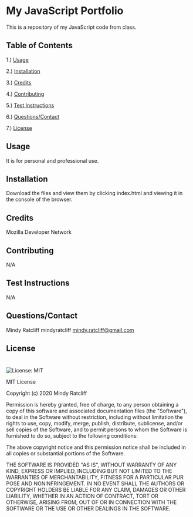 # My JavaScript Portfolio
  

This is a repository of my JavaScript code from class.

## Table of Contents
1.) [Usage](#usage)

2.) [Installation](#installation)

3.) [Credits](#credits)

4.) [Contributing](#contributing)

5.) [Test Instructions](#test-instructions)

6.) [Questions/Contact](#questions/contact)

7.) [License](#license)


## Usage
It is for personal and professional use.

## Installation 
Download the files and view them by clicking index.html and viewing it in the console of the browser.

## Credits
Mozilla Developer Network

## Contributing 
N/A

## Test Instructions 
N/A

## Questions/Contact 
Mindy Ratcliff
mindyratcliff
mindy.ratcliff@gmail.com

## License
# 

![License: MIT](https://img.shields.io/badge/License-MIT-yellow.svg)

MIT License

Copyright (c) 2020 Mindy Ratcliff

Permission is hereby granted, free of charge, to any person obtaining a copy
of this software and associated documentation files (the "Software"), to deal
in the Software without restriction, including without limitation the rights
to use, copy, modify, merge, publish, distribute, sublicense, and/or sell
copies of the Software, and to permit persons to whom the Software is
furnished to do so, subject to the following conditions:

The above copyright notice and this permission notice shall be included in all
copies or substantial portions of the Software.

THE SOFTWARE IS PROVIDED "AS IS", WITHOUT WARRANTY OF ANY KIND, EXPRESS OR
IMPLIED, INCLUDING BUT NOT LIMITED TO THE WARRANTIES OF MERCHANTABILITY,
FITNESS FOR A PARTICULAR PUR
POSE AND NONINFRINGEMENT. IN NO EVENT SHALL THE
AUTHORS OR COPYRIGHT HOLDERS BE LIABLE FOR ANY CLAIM, DAMAGES OR OTHER
LIABILITY, WHETHER IN AN ACTION OF CONTRACT, TORT OR OTHERWISE, ARISING FROM,
OUT OF OR IN CONNECTION WITH THE SOFTWARE OR THE USE OR OTHER DEALINGS IN THE
SOFTWARE.






